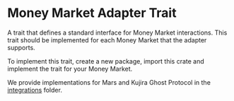 # Money Market Adapter Trait

A trait that defines a standard interface for Money Market interactions. This trait should be implemented for each Money Market that the adapter supports.

To implement this trait, create a new package, import this crate and implement the trait for your Money Market.

We provide implementations for Mars and Kujira Ghost Protocol in the [integrations](../../../../integrations) folder.
